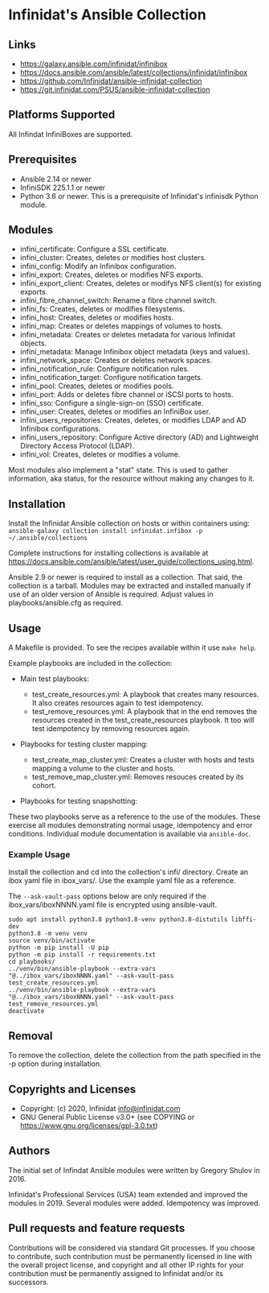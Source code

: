 # Infinidat's Ansible Collection

## Links
- https://galaxy.ansible.com/infinidat/infinibox
- https://docs.ansible.com/ansible/latest/collections/infinidat/infinibox
- https://github.com/Infinidat/ansible-infinidat-collection
- https://git.infinidat.com/PSUS/ansible-infinidat-collection

## Platforms Supported
All Infindat InfiniBoxes are supported.

## Prerequisites
- Ansible 2.14 or newer
- InfiniSDK 225.1.1 or newer
- Python 3.6 or newer. This is a prerequisite of Infinidat's infinisdk Python module.

## Modules
- infini_certificate: Configure a SSL certificate.
- infini_cluster: Creates, deletes or modifies host clusters.
- infini_config: Modify an Infinibox configuration.
- infini_export: Creates, deletes or modifies NFS exports.
- infini_export_client: Creates, deletes or modifys NFS client(s) for existing exports.
- infini_fibre_channel_switch: Rename a fibre channel switch.
- infini_fs: Creates, deletes or modifies filesystems.
- infini_host: Creates, deletes or modifies hosts.
- infini_map: Creates or deletes mappings of volumes to hosts.
- infini_metadata: Creates or deletes metadata for various Infinidat objects.
- infini_metadata: Manage Infinibox object metadata (keys and values).
- infini_network_space: Creates or deletes network spaces.
- infini_notification_rule: Configure notification rules.
- infini_notification_target: Configure notification targets.
- infini_pool: Creates, deletes or modifies pools.
- infini_port: Adds or deletes fibre channel or iSCSI ports to hosts.
- infini_sso: Configure a single-sign-on (SSO) certificate.
- infini_user: Creates, deletes or modifies an InfiniBox user.
- infini_users_repositories: Creates, deletes, or modifies LDAP and AD Infinibox configurations.
- infini_users_repository: Configure Active directory (AD) and Lightweight Directory Access Protocol (LDAP).
- infini_vol: Creates, deletes or modifies a volume.

Most modules also implement a "stat" state.  This is used to gather information, aka status, for the resource without making any changes to it.

## Installation
Install the Infinidat Ansible collection on hosts or within containers using:
`ansible-galaxy collection install infinidat.infibox -p ~/.ansible/collections`

Complete instructions for installing collections is available at https://docs.ansible.com/ansible/latest/user_guide/collections_using.html.

Ansible 2.9 or newer is required to install as a collection.  That said, the collection is a tarball.  Modules may be extracted and installed manually if use of an older version of Ansible is required.  Adjust values in playbooks/ansible.cfg as required. 

## Usage
A Makefile is provided. To see the recipes available within it use `make help`.

Example playbooks are included in the collection:

- Main test playbooks:
    - test_create_resources.yml: A playbook that creates many resources. It also creates resources again to test idempotency.
    - test_remove_resources.yml: A playbook that in the end removes the resources created in the test_create_resources playbook. It too will test idempotency by removing resources again.

- Playbooks for testing cluster mapping:
    - test_create_map_cluster.yml: Creates a cluster with hosts and tests mapping a volume to the cluster and hosts.
    - test_remove_map_cluster.yml: Removes resouces created by its cohort.

- Playbooks for testing snapshotting:

These two playbooks serve as a reference to the use of the modules. These exercise all modules demonstrating normal usage, idempotency and error conditions. Individual module documentation is available via `ansible-doc`.

### Example Usage
Install the collection and cd into the collection's infi/ directory.  Create an ibox yaml file in ibox_vars/.  Use the example yaml file as a reference.

The `--ask-vault-pass` options below are only required if the ibox_vars/iboxNNNN.yaml file is encrypted using ansible-vault.
```
sudo apt install python3.8 python3.8-venv python3.8-distutils libffi-dev
python3.8 -m venv venv
source venv/bin/activate
python -m pip install -U pip
python -m pip install -r requirements.txt
cd playbooks/
../venv/bin/ansible-playbook --extra-vars "@../ibox_vars/iboxNNNN.yaml" --ask-vault-pass test_create_resources.yml
../venv/bin/ansible-playbook --extra-vars "@../ibox_vars/iboxNNNN.yaml" --ask-vault-pass test_remove_resources.yml
deactivate
```

## Removal
To remove the collection, delete the collection from the path specified in the -p option during installation.

## Copyrights and Licenses
- Copyright: (c) 2020, Infinidat <info@infinidat.com>
- GNU General Public License v3.0+ (see COPYING or https://www.gnu.org/licenses/gpl-3.0.txt)

## Authors
The initial set of Infindat Ansible modules were written by Gregory Shulov in 2016.

Infinidat's Professional Services (USA) team extended and improved the modules in 2019. Several modules were added. Idempotency was improved.

## Pull requests and feature requests
Contributions will be considered via standard Git processes. If you choose to contribute, such contribution must be permanently licensed in line with the overall project license, and copyright and all other IP rights for your contribution must be permanently assigned to Infinidat and/or its successors.
